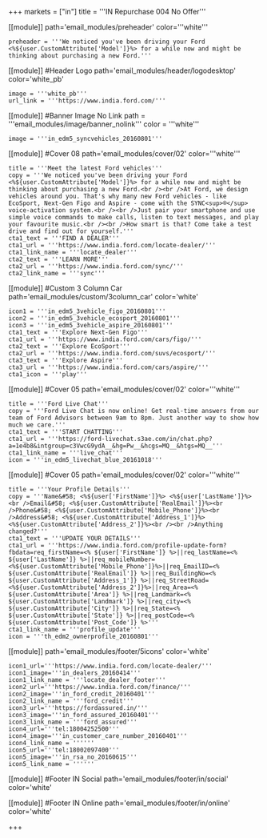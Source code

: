 +++
markets = ["in"]
title = '''IN Repurchase 004 No Offer'''

[[module]]
path='email_modules/preheader'
color='''white'''

	preheader = '''We noticed you've been driving your Ford <%${user.CustomAttribute['Model']}%> for a while now and might be thinking about purchasing a new Ford.'''

[[module]] #Header Logo
path='email_modules/header/logodesktop'
color='white_pb'

	image = '''white_pb'''
	url_link = '''https://www.india.ford.com/'''

[[module]] #Banner Image No Link
path = '''email_modules/image/banner_nolink'''
color = '''white'''

	image = '''in_edm5_syncvehicles_20160801'''

[[module]] #Cover 08
path='email_modules/cover/02'
color='''white'''

	title = '''Meet the latest Ford vehicles'''
	copy = '''We noticed you've been driving your Ford <%${user.CustomAttribute['Model']}%> for a while now and might be thinking about purchasing a new Ford.<br /><br />At Ford, we design vehicles around you. That's why many new Ford vehicles - like EcoSport, Next-Gen Figo and Aspire - come with the SYNC<sup>®</sup> voice-activation system.<br /><br />Just pair your smartphone and use simple voice commands to make calls, listen to text messages, and play your favourite music.<br /><br />How smart is that? Come take a test drive and find out for yourself.'''
	cta1_text = '''FIND A DEALER'''
	cta1_url = '''https://www.india.ford.com/locate-dealer/'''
	cta1_link_name = '''locate_dealer'''
	cta2_text = '''LEARN MORE'''
	cta2_url = '''https://www.india.ford.com/sync/'''
	cta2_link_name = '''sync'''

[[module]] #Custom 3 Column Car
path='email_modules/custom/3column_car'
color='white'

	icon1 = '''in_edm5_3vehicle_figo_20160801'''
	icon2 = '''in_edm5_3vehicle_ecosport_20160801'''
	icon3 = '''in_edm5_3vehicle_aspire_20160801'''
	cta1_text = '''Explore Next-Gen Figo'''
	cta1_url = '''https://www.india.ford.com/cars/figo/'''
	cta2_text = '''Explore EcoSport'''
	cta2_url = '''https://www.india.ford.com/suvs/ecosport/'''
	cta3_text = '''Explore Aspire'''
	cta3_url = '''https://www.india.ford.com/cars/aspire/'''
	cta1_icon = '''play'''

[[module]] #Cover 05
path='email_modules/cover/02'
color='''white'''

	title = '''Ford Live Chat'''
	copy = '''Ford Live Chat is now online! Get real-time answers from our team of Ford Advisors between 9am to 8pm. Just another way to show how much we care.'''
	cta1_text = '''START CHATTING'''
	cta1_url = '''https://ford-livechat.s3ae.com/in/chat.php?a=1e4b8&intgroup=c3VwcG9ydA__&hg=Pw__&hcgs=MQ__&htgs=MQ__'''
	cta1_link_name = '''live_chat'''
	icon = '''in_edm5_livechat_blue_20161018'''

[[module]] #Cover 05
path='email_modules/cover/02'
color='''white'''

	title = '''Your Profile Details'''
	copy = '''Name&#58; <%${user['FirstName']}%> <%${user['LastName']}%><br />Email&#58; <%${user.CustomAttribute['RealEmail']}%><br />Phone&#58; <%${user.CustomAttribute['Mobile_Phone']}%><br />Address&#58; <%${user.CustomAttribute['Address_1']}%> <%${user.CustomAttribute['Address_2']}%><br /><br />Anything changed?'''
	cta1_text = '''UPDATE YOUR DETAILS'''
	cta1_url = '''https://www.india.ford.com/profile-update-form?fbdata=req_firstName=<% ${user['FirstName']} %>||req_lastName=<% ${user['LastName']} %>||req_mobileNumber=<%${user.CustomAttribute['Mobile_Phone']}%>||req_EmailID=<% ${user.CustomAttribute['RealEmail']} %>||req_BuildingNo=<% ${user.CustomAttribute['Address_1']} %>||req_StreetRoad=<%${user.CustomAttribute['Address_2']}%>||req_Area=<% ${user.CustomAttribute['Area']} %>||req_Landmark=<% ${user.CustomAttribute['Landmark']} %>||req_city=<% ${user.CustomAttribute['City']} %>||req_State=<% ${user.CustomAttribute['State']} %>||req_postCode=<% ${user.CustomAttribute['Post_Code']} %>'''
	cta1_link_name = '''profile_update'''
	icon = '''th_edm2_ownerprofile_20160801'''

[[module]]
path='email_modules/footer/5icons'
color='white'

	icon1_url='''https://www.india.ford.com/locate-dealer/'''
	icon1_image='''in_dealers_20160414'''
	icon1_link_name = '''locate_dealer_footer'''
	icon2_url='''https://www.india.ford.com/finance/'''
	icon2_image='''in_ford_credit_20160401'''
	icon2_link_name = '''ford_credit'''
	icon3_url='''https://fordassured.in/'''
	icon3_image='''in_ford_assured_20160401'''
	icon3_link_name = '''ford_assured'''
	icon4_url='''tel:18004252500'''
	icon4_image='''in_customer_care_number_20160401'''
	icon4_link_name = ''''''
	icon5_url='''tel:18002097400'''
	icon5_image='''in_rsa_no_20160615'''
	icon5_link_name = ''''''

[[module]] #Footer IN Social
path='email_modules/footer/in/social'
color='white'

[[module]] #Footer IN Online
path='email_modules/footer/in/online'
color='white'


+++